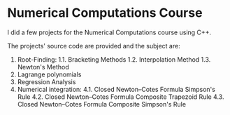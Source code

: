 # Numerical Computations Course
I did a few projects for the Numerical Computations course using C++.

The projects' source code are provided and the subject are:
  1. Root-Finding:
    1.1. Bracketing Methods
    1.2. Interpolation Method
    1.3. Newton's Method
  3. Lagrange polynomials
  4. Regression Analysis
  5. Numerical integration:
    4.1. Closed Newton–Cotes Formula Simpson's Rule
    4.2. Closed Newton–Cotes Formula Composite Trapezoid Rule
    4.3. Closed Newton–Cotes Formula Composite Simpson's Rule
